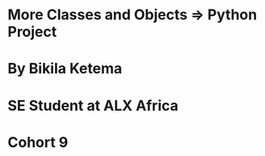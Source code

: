 # More Classes and Objects => Python Project
# By Bikila Ketema
# SE Student at ALX Africa
# Cohort 9
